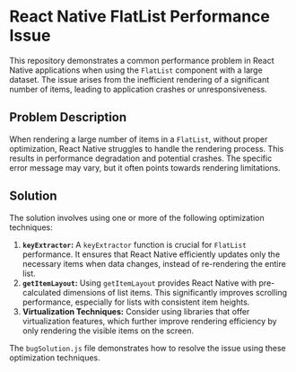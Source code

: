 # React Native FlatList Performance Issue

This repository demonstrates a common performance problem in React Native applications when using the `FlatList` component with a large dataset. The issue arises from the inefficient rendering of a significant number of items, leading to application crashes or unresponsiveness.

## Problem Description

When rendering a large number of items in a `FlatList`, without proper optimization, React Native struggles to handle the rendering process. This results in performance degradation and potential crashes.  The specific error message may vary, but it often points towards rendering limitations.

## Solution

The solution involves using one or more of the following optimization techniques:

1. **`keyExtractor`:**  A `keyExtractor` function is crucial for `FlatList` performance. It ensures that React Native efficiently updates only the necessary items when data changes, instead of re-rendering the entire list.
2. **`getItemLayout`:**  Using `getItemLayout` provides React Native with pre-calculated dimensions of list items.  This significantly improves scrolling performance, especially for lists with consistent item heights.
3. **Virtualization Techniques:** Consider using libraries that offer virtualization features, which further improve rendering efficiency by only rendering the visible items on the screen.

The `bugSolution.js` file demonstrates how to resolve the issue using these optimization techniques.